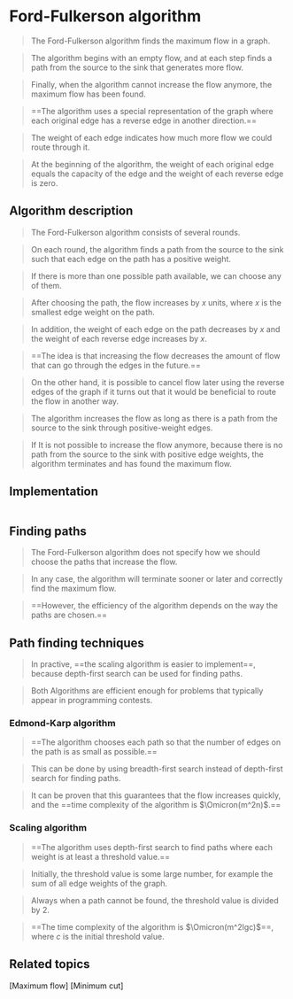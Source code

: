# Ford-Fulkerson algorithm
> The Ford-Fulkerson algorithm finds the maximum flow in a graph.

> The algorithm begins with an empty flow, and at each step finds a path from the source to the sink that generates more flow.

> Finally, when the algorithm cannot increase the flow anymore, the maximum flow has been found.


> ==The algorithm uses a special representation of the graph where each original edge has a reverse edge in another direction.==

> The weight of each edge indicates how much more flow we could route through it.

> At the beginning of the algorithm, the weight of each original edge equals the capacity of the edge and the weight of each reverse edge is zero.


## Algorithm description
> The Ford-Fulkerson algorithm consists of several rounds.

> On each round, the algorithm finds a path from the source to the sink such that each edge on the path has a positive weight.

> If there is more than one possible path available, we can choose any of them.

> After choosing the path, the flow increases by $x$ units, where $x$ is the smallest edge weight on the path.

> In addition, the weight of each edge on the path decreases by $x$ and the weight of each reverse edge increases by $x$.

> ==The idea is that increasing the flow decreases the amount of flow that can go through the edges in the future.==

> On the other hand, it is possible to cancel flow later using the reverse edges of the graph if it turns out that it would be beneficial to route the flow in another way.

> The algorithm increases the flow as long as there is a path from the source to the sink through positive-weight edges. 

> If It is not possible to increase the flow anymore, because there is no path from the source to the sink with positive edge weights, the algorithm terminates and has found the maximum flow.

## Implementation
```cpp

```



## Finding paths
> The Ford-Fulkerson algorithm does not specify how we should choose the paths that increase the flow.

> In any case, the algorithm will terminate sooner or later and correctly find the maximum flow. 

> ==However, the efficiency of the algorithm depends on the way the paths are chosen.==

## Path finding techniques
> In practive, ==the scaling algorithm is easier to implement==, because depth-first search can be used for finding paths.

> Both Algorithms are efficient enough for problems that typically appear in programming contests.
### Edmond-Karp algorithm
> ==The algorithm chooses each path so that the number of edges on the path is as small as possible.==

> This can be done by using $\text{breadth-first search}$ instead of depth-first search for finding paths.

> It can be proven that this guarantees that the flow increases quickly, and the ==time complexity of the algorithm is $\Omicron(m^2n)$.==

### Scaling algorithm
> ==The algorithm uses depth-first search to find paths where each weight is at least a threshold value.==

> Initially, the threshold value is some large number, for example the sum of all edge weights of the graph.

> Always when a path cannot be found, the threshold value is divided by 2.

> ==The time complexity of the algorithm is $\Omicron(m^2lgc)$==, where $c$ is the initial threshold value.




## Related topics
[Maximum flow]
[Minimum cut]
